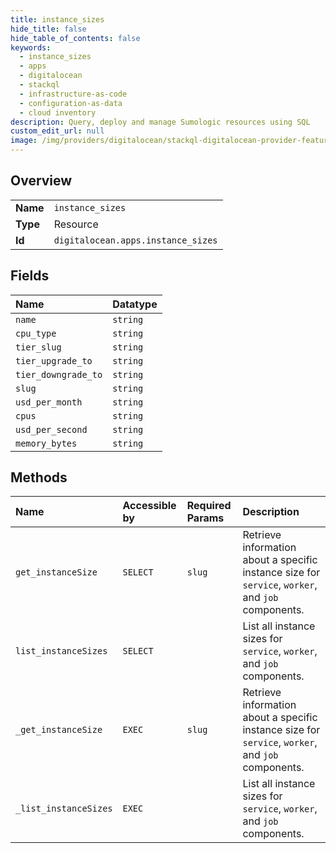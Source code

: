 ```yaml
---
title: instance_sizes
hide_title: false
hide_table_of_contents: false
keywords:
  - instance_sizes
  - apps
  - digitalocean    
  - stackql
  - infrastructure-as-code
  - configuration-as-data
  - cloud inventory
description: Query, deploy and manage Sumologic resources using SQL
custom_edit_url: null
image: /img/providers/digitalocean/stackql-digitalocean-provider-featured-image.png
---
```

  
    

## Overview
<table><tbody>
<tr><td><b>Name</b></td><td><code>instance_sizes</code></td></tr>
<tr><td><b>Type</b></td><td>Resource</td></tr>
<tr><td><b>Id</b></td><td><code>digitalocean.apps.instance_sizes</code></td></tr>
</tbody></table>

## Fields
| Name | Datatype |
|:-----|:---------|
| `name` | `string` |
| `cpu_type` | `string` |
| `tier_slug` | `string` |
| `tier_upgrade_to` | `string` |
| `tier_downgrade_to` | `string` |
| `slug` | `string` |
| `usd_per_month` | `string` |
| `cpus` | `string` |
| `usd_per_second` | `string` |
| `memory_bytes` | `string` |
## Methods
| Name | Accessible by | Required Params | Description |
|:-----|:--------------|:----------------|:------------|
| `get_instanceSize` | `SELECT` | `slug` | Retrieve information about a specific instance size for `service`, `worker`, and `job` components. |
| `list_instanceSizes` | `SELECT` |  | List all instance sizes for `service`, `worker`, and `job` components. |
| `_get_instanceSize` | `EXEC` | `slug` | Retrieve information about a specific instance size for `service`, `worker`, and `job` components. |
| `_list_instanceSizes` | `EXEC` |  | List all instance sizes for `service`, `worker`, and `job` components. |
